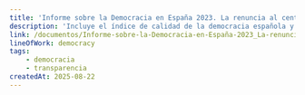 ```yaml
---
title: 'Informe sobre la Democracia en España 2023. La renuncia al centro'
description: 'Incluye el índice de calidad de la democracia española y un capítulo sobre transparencia, sociedad civil e innovación como caminos para revitalizar la democracia en España, firmado por los investigadores de Political Watch Mariela Belén Agüero y Javier Pérez González.'
link: /documentos/Informe-sobre-la-Democracia-en-España-2023_La-renuncia-al-centro.pdf
lineOfWork: democracy
tags:
    - democracia
    - transparencia
createdAt: 2025-08-22
---
```

